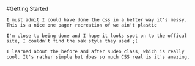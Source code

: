 #Getting Started

    I must admit I could have done the css in a better way it's messy. This is a nice one pager recreation of we ain't plastic 

    I'm close to being done and I hope it looks spot on to the offical site, I couldn't find the oak style they used ;( 
    
    I learned about the before and after sudeo class, which is really cool. It's rather simple but does so much CSS real is it's amazing.